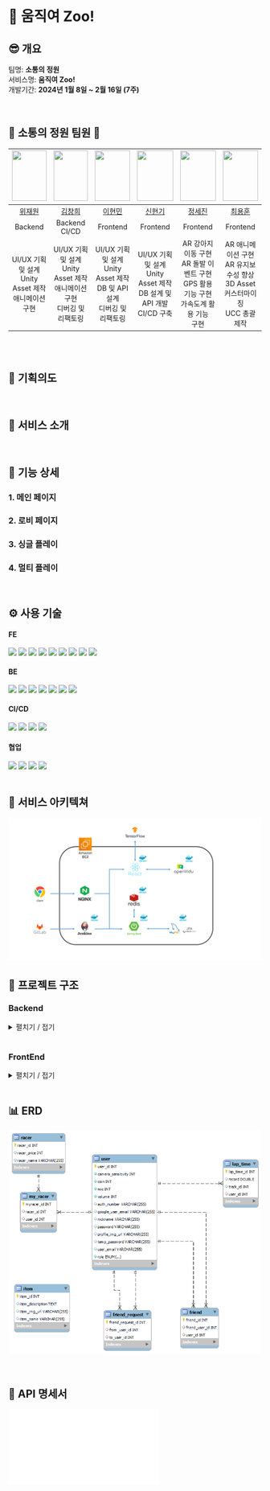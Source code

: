 
# 💃 **움직여 Zoo!** 
<!-- 사진필요 -->

## 😎 개요

  팀명: **소통의 정원**  
  서비스명: **움직여 Zoo!**  
  개발기간: **2024년 1월 8일 ~ 2월 16일 (7주)**

<br/>

## 🌱 소통의 정원 팀원 🌱
|<img src="" width="100%" height="100">|<img src="" width="100%" height="100">|<img title="" src="" width="100%" height="100">|<img src="" width="100%" height="100">|<img src="" width="100%" height="100">|<img src="" width="100%" height="100">|
|:--:|:--:|:--:|:--:|:--:|:--:|
|<a href="">위재원</a>|<a href="">김창희</a>|<a href="">이현민</a>|<a href="">신현기</a>|<a href="">정세진</a>|<a href="">최용훈</a>
|Backend|Backend CI/CD|Frontend|Frontend|Frontend|Frontend|
|UI/UX 기획 및 설계<br>Unity Asset 제작<br>애니메이션 구현|UI/UX 기획 및 설계<br>Unity Asset 제작<br>애니메이션 구현<br>디버깅 및 리팩토링|UI/UX 기획 및 설계<br>Unity Asset 제작<br>DB 및 API 설계<br>디버깅 및 리팩토링|UI/UX 기획 및 설계<br>Unity Asset 제작<br>DB 설계 및 API 개발<br>CI/CD 구축|AR 강아지 이동 구현<br>AR 돌발 이벤트 구현<br>GPS 활용 기능 구현<br>가속도계 활용 기능 <br>구현|AR 애니메이션 구현<br>AR 유지보수성 향상<br>3D Asset<br>커스터마이징<br>UCC 총괄제작|

<br/>

<br/>


## 🤔 기획의도


<br/>

## 🎇 서비스 소개


<br/>

## 💞 기능 상세

### 1. 메인 페이지
### 2. 로비 페이지
### 3. 싱글 플레이
### 4. 멀티 플레이

<br/>


## ⚙ 사용 기술

#### **FE**

<img src="https://img.shields.io/badge/vs code-007ACC?style=for-the-badge&logo=visualstudiocode&logoColor=white">
<img src="https://img.shields.io/badge/React-61DAFB?style=for-the-badge&logo=React&logoColor=black">
<img src="https://img.shields.io/badge/WebRTC-333333?style=for-the-badge&logo=webrtc&logoColor=white">
<img src="https://img.shields.io/badge/TensorFlow.js-FF6F00?style=for-the-badge&logo=tensorflow&logoColor=white">
<img src="https://img.shields.io/badge/java script-F7DF1E?style=for-the-badge&logo=javascript&logoColor=black">
<img src="https://img.shields.io/badge/recoil-3578E5?style=for-the-badge&logo=recoil&logoColor=white">
<img src="https://img.shields.io/badge/css3-1572B6?style=for-the-badge&logo=css3&logoColor=white">
<img src="https://img.shields.io/badge/tailwind css-06B6D4?style=for-the-badge&logo=tailwindcss&logoColor=white">
<img src="https://img.shields.io/badge/axios-5A29E4?style=for-the-badge&logo=axios&logoColor=white">

#### **BE**

<img src="https://img.shields.io/badge/Intellij Idea-000000?style=for-the-badge&logo=intellijidea&logoColor=white">
<img src="https://img.shields.io/badge/spring security-6DB33F?style=for-the-badge&logo=springsecurity&logoColor=white">
<img src="https://img.shields.io/badge/Spring boot-6DB33F?style=for-the-badge&logo=springboot&logoColor=white">
<img src="https://img.shields.io/badge/gradle-02303A?style=for-the-badge&logo=gradle&logoColor=white">
<img src="https://img.shields.io/badge/MySQL-4479A1?style=for-the-badge&logo=mysql&logoColor=white">
<img src="https://img.shields.io/badge/Redis-DC382D?style=for-the-badge&logo=redis&logoColor=white">
<img src="https://img.shields.io/badge/Amazon EC2-FF9900?style=for-the-badge&logo=amazonec2&logoColor=white">

#### **CI/CD**

<img src="https://img.shields.io/badge/Docker-2496ED?style=for-the-badge&logo=docker&logoColor=white">
<img src="https://img.shields.io/badge/Jenkins-D24939?style=for-the-badge&logo=jenkins&logoColor=white"/> 
<img src="https://img.shields.io/badge/Nginx-009639?style=for-the-badge&logo=nginx&logoColor=white"/>
<img src="https://img.shields.io/badge/openssl-721412?style=for-the-badge&logo=openssl&logoColor=white"> 

#### **협업**

<img src="https://img.shields.io/badge/GitLab-FC6D26?style=for-the-badge&logo=gitlab&logoColor=white">
<img src="https://img.shields.io/badge/Jira-0052CC?style=for-the-badge&logo=jirasoftware&logoColor=white">
<img src="https://img.shields.io/badge/Notion-000000?style=for-the-badge&logo=notion&logoColor=white">
<img src="https://img.shields.io/badge/mattermost-0058CC?style=for-the-badge&logo=mattermost&logoColor=white">


<br/>
<br/>

## 🧱 서비스 아키텍쳐

![배포아키텍쳐](./Docs/README_assets/아키텍처.png)
<br/>

## 📁 프로젝트 구조

### **Backend**
<details><summary>펼치기 / 접기</summary>

```
backend
├─main
│  ├─java
│  │  └─com
│  │      └─ssafy
│  │          └─movezoo
│  │              ├─auth
│  │              │  ├─config
│  │              │  │  └─details
│  │              │  ├─controller
│  │              │  ├─dto
│  │              │  ├─sevice
│  │              │  └─util
│  │              ├─friendship
│  │              │  ├─controller
│  │              │  ├─domain
│  │              │  ├─dto
│  │              │  ├─repository
│  │              │  └─service
│  │              ├─game
│  │              │  ├─controller
│  │              │  ├─domain
│  │              │  ├─dto
│  │              │  ├─repository
│  │              │  └─serivce
│  │              ├─global
│  │              │  ├─config
│  │              │  ├─dto
│  │              │  ├─entity
│  │              │  └─init
│  │              ├─openvidu
│  │              │  ├─controller
│  │              │  └─dto
│  │              └─user
│  │                  ├─controller
│  │                  ├─domain
│  │                  ├─dto
│  │                  ├─repository
│  │                  └─sevice
│  └─resources
└─test
    └─java
        └─com
            └─ssafy
                └─movezoo



```
</details>

<br/>

### **FrontEnd**
<details><summary>펼치기 / 접기</summary>  

```
movezoo
├─ .gitignore
├─ jsconfig.json
├─ package-lock.json
├─ package.json
├─ README.md
├─ src
│  ├─ App.js
│  ├─ components
│  │  ├─ home
│  │  │  ├─ GoogleLogin.css
│  │  │  ├─ GoogleLoginButton.js
│  │  │  ├─ Loading.js
│  │  │  ├─ Login.css
│  │  │  ├─ Login.js
│  │  │  ├─ Setpassword.js
│  │  │  ├─ Signup.css
│  │  │  └─ Signup.jsx
│  │  ├─ main
│  │  │  ├─ carousel
│  │  │  │  ├─ Carousel.css
│  │  │  │  └─ Carousel.js
│  │  │  └─ profile
│  │  │     ├─ imagechange
│  │  │     │  ├─ ImageChange.css
│  │  │     │  └─ ImageChange.js
│  │  │     ├─ logout
│  │  │     │  ├─ Logout.css
│  │  │     │  └─ Logout.js
│  │  │     ├─ nicknamechange
│  │  │     │  ├─ NicknameChange.css
│  │  │     │  └─ NicknameChange.js
│  │  │     ├─ passwordchange
│  │  │     │  ├─ PasswordChange.css
│  │  │     │  └─ PasswordChange.js
│  │  │     ├─ Profile.css
│  │  │     └─ Profile.js
│  │  ├─ multi
│  │  │  ├─ Back.js
│  │  │  ├─ Back.module.css
│  │  │  ├─ Chat.js
│  │  │  ├─ Chat.module.css
│  │  │  ├─ Map.js
│  │  │  ├─ Map.module.css
│  │  │  ├─ Ready.js
│  │  │  └─ Ready.module.css
│  │  ├─ navbar
│  │  │  ├─ friend
│  │  │  │  ├─ Friend.css
│  │  │  │  └─ Friend.js
│  │  │  ├─ Navbar.css
│  │  │  ├─ Navbar.js
│  │  │  ├─ ranking
│  │  │  │  ├─ Ranking.css
│  │  │  │  └─ Ranking.js
│  │  │  ├─ setting
│  │  │  │  ├─ Setting.css
│  │  │  │  └─ Setting.js
│  │  │  └─ shop
│  │  │     ├─ character
│  │  │     │  ├─ black.png
│  │  │     │  ├─ Character.css
│  │  │     │  └─ Character.js
│  │  │     ├─ Shop.css
│  │  │     └─ Shop.js
│  │  ├─ play
│  │  │  ├─ Cam.css
│  │  │  ├─ Cam.js
│  │  │  ├─ common.js
│  │  │  ├─ data.js
│  │  │  ├─ gameConstants.js
│  │  │  ├─ Main.js
│  │  │  ├─ MyOvVideo.js
│  │  │  ├─ MyOvVideo____.js
│  │  │  ├─ MyVideoComponent.js
│  │  │  ├─ registerServiceWorker.js
│  │  │  ├─ reportWebVitals.js
│  │  │  ├─ stats.js
│  │  │  ├─ UserOvVideo.js
│  │  │  ├─ UserVideo.css
│  │  │  ├─ UserVideoComponent.js
│  │  │  └─ utilities.js
│  │  ├─ room
│  │  │  ├─ Makeroom.css
│  │  │  └─ Makeroom.js
│  │  └─ single
│  │     ├─ Back.js
│  │     ├─ Back.module.css
│  │     ├─ game
│  │     │  ├─ Back.js
│  │     │  └─ Back.module.css
│  │     ├─ Map1.js
│  │     ├─ Map2.js
│  │     ├─ Map2.module.css
│  │     ├─ result
│  │     │  ├─ Back.js
│  │     │  ├─ Back.module.css
│  │     │  ├─ Record.js
│  │     │  └─ Record.module.css
│  │     ├─ Start.js
│  │     └─ Start.module.css
│  ├─ index.css
│  ├─ index.js
│  └─ pages
│     ├─ home
│     │  ├─ Home.css
│     │  └─ Home.jsx
│     ├─ main
│     │  ├─ Main.css
│     │  └─ Main.js
│     ├─ multi
│     │  ├─ game
│     │  │  ├─ MultiGame.js
│     │  │  └─ MultiGame.module.css
│     │  ├─ Multi.js
│     │  ├─ Multi.module.css
│     │  └─ result
│     │     ├─ MultiResult.js
│     │     └─ MultiResult.module.css
│     ├─ room
│     │  ├─ Room.css
│     │  └─ Room.js
│     └─ single
│        ├─ game
│        │  ├─ Game.js
│        │  └─ Game.module.css
│        ├─ result
│        │  ├─ Result.js
│        │  └─ Result.module.css
│        ├─ Single.js
│        └─ Single.module.css
└─ tailwind.config.js

```
</details>

<br/>

## 📊 ERD

![ERD](./Docs/README_assets/ERD.png)

<br/>

## 💬 API 명세서

![API명세서](./Docs/API명세서.pdf)

<br/>

<!-- ## 🖼️ 와이어프레임 -->
<!-- ![와이어프레임](README_assets/20_와이어프레임.png) -->